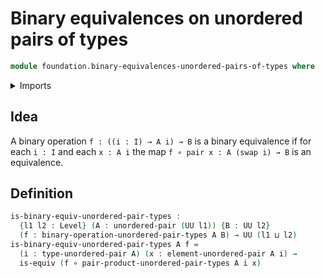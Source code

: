 # Binary equivalences on unordered pairs of types

```agda
module foundation.binary-equivalences-unordered-pairs-of-types where
```

<details><summary>Imports</summary>

```agda
open import foundation.binary-operations-unordered-pairs-of-types
open import foundation.products-unordered-pairs-of-types
open import foundation.universe-levels
open import foundation.unordered-pairs

open import foundation-core.equivalences
open import foundation-core.functions
```

</details>

## Idea

A binary operation `f : ((i : I) → A i) → B` is a binary equivalence if for each
`i : I` and each `x : A i` the map `f ∘ pair x : A (swap i) → B` is an
equivalence.

## Definition

```agda
is-binary-equiv-unordered-pair-types :
  {l1 l2 : Level} (A : unordered-pair (UU l1)) {B : UU l2}
  (f : binary-operation-unordered-pair-types A B) → UU (l1 ⊔ l2)
is-binary-equiv-unordered-pair-types A f =
  (i : type-unordered-pair A) (x : element-unordered-pair A i) →
  is-equiv (f ∘ pair-product-unordered-pair-types A i x)
```
